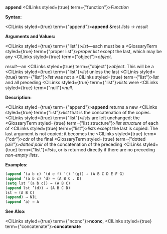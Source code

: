 **append** <ClLinks styled={true} term={"function"}><i>Function</i></ClLinks> 



**Syntax:** 



<ClLinks styled={true} term={"append"}><b>append</b></ClLinks> &amp;rest *lists → result* 



**Arguments and Values:** 



<ClLinks styled={true} term={"list"}><i>list</i></ClLinks>—each must be a <GlossaryTerm styled={true} term={"proper list"}><i>proper list</i></GlossaryTerm> except the last, which may be any <ClLinks styled={true} term={"object"}><i>object</i></ClLinks>. 







 



 



*result*—an <ClLinks styled={true} term={"object"}><i>object</i></ClLinks>. This will be a <ClLinks styled={true} term={"list"}><i>list</i></ClLinks> unless the last <ClLinks styled={true} term={"list"}><i>list</i></ClLinks> was not a <ClLinks styled={true} term={"list"}><i>list</i></ClLinks> and all preceding <ClLinks styled={true} term={"list"}><i>lists</i></ClLinks> were <ClLinks styled={true} term={"null"}><i>null</i></ClLinks>. 



**Description:** 



<ClLinks styled={true} term={"append"}><b>append</b></ClLinks> returns a new <ClLinks styled={true} term={"list"}><i>list</i></ClLinks> that is the concatenation of the copies. <ClLinks styled={true} term={"list"}><i>lists</i></ClLinks> are left unchanged; the <GlossaryTerm styled={true} term={"list structure"}><i>list structure</i></GlossaryTerm> of each of <ClLinks styled={true} term={"list"}><i>lists</i></ClLinks> except the last is copied. The last argument is not copied; it becomes the <ClLinks styled={true} term={"cdr"}><i>cdr</i></ClLinks> of the final <GlossaryTerm styled={true} term={"dotted pair"}><i>dotted pair</i></GlossaryTerm> of the concatenation of the preceding <ClLinks styled={true} term={"list"}><i>lists</i></ClLinks>, or is returned directly if there are no preceding *non-empty lists*. 



**Examples:**
```lisp
(append ’(a b c) ’(d e f) ’() ’(g)) → (A B C D E F G) 
(append ’(a b c) ’d) → (A B C . D) 
(setq lst ’(a b c)) → (A B C) 
(append lst ’(d)) → (A B C D) 
lst → (A B C) 
(append) → NIL 
(append ’a) → A 
```
**See Also:** 



<ClLinks styled={true} term={"nconc"}><b>nconc</b></ClLinks>, <ClLinks styled={true} term={"concatenate"}><b>concatenate</b></ClLinks> 



